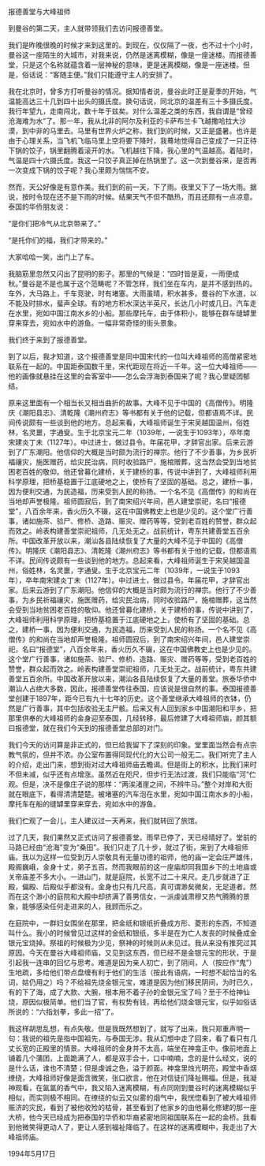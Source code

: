 报德善堂与大峰祖师

到曼谷的第二天，主人就带领我们去访问报德善堂。

我们是昨晚很晚的时候才来到这里的。到现在，仅仅隔了一夜，也不过十个小时，曼谷这一座陌生的大城市，对我来说，仍然是迷离模糊，像是一座迷楼。而报德善堂，只是这个名称就蕴含着一层神秘的意味，更是迷离模糊，像是一座迷楼。但是，俗话说：“客随主便。”我们只能遵守主人的安排了。

我在北京时，曾多方打听曼谷的情况。据知情者说，曼谷此时正是夏季的开始，气温能高达三十几到四十出头的摄氏度。换句话说，同北京的温差有三十多摄氏度。我行年望九，走南闯北，数十年于兹矣。对什么温差之类的东西，我自谓是“曾经沧海难为水”了。那一年，我从北非的阿尔及利亚的卡萨布兰卡飞越撒哈拉大沙漠，到中非的马里去。马里有世界火炉之称，我们到的时候，又正是盛暑。也许是由于心理关系，当飞机飞临马里上空将要下降时，我蓦地觉得自己变成了一只正待下锅的饺子，锅里翻腾着滚开的水。飞机越往下降，我心里的气温越高。着陆时，气温是四十六摄氏度。我这一只饺子真正掉在热锅里了。这一次到曼谷来，是否再一次变成下锅的饺子呢？我心里颇为惴惴不安。

然而，天公好像是有意作美。我们到的前一天，下了雨。夜里又下了一场大雨。据说，按时令现在还不是下雨的时候。结果天气不但不酷热，而且还颇有一点凉意。泰国的华侨朋友说：

“是你们把冷气从北京带来了。”

“是托你们的福，我们才带来的。”

大家哈哈一笑，出门上了车。

我脑筋里忽然又闪出了昆明的影子。那里的气候是：“四时皆是夏，一雨便成秋。”曼谷是不是也属于这个范畴呢？不管怎样，我们坐在车内，是并不感到热的。车外，大马路上，千车竞驶，时有堵塞。大雨虽晴，积水甚多。曼谷的下水道，以不能及时排水，蜚声全球。有的地方积水深达半英尺，长达几小时或几日。汽车走在水里，宛如中国江南水乡的小船。那些摩托车，由于体积小，能够在群车缝罅里穿来穿去，宛如水中的游鱼。一幅非常奇怪的街头景象。

我们终于来到了报德善堂。

到了以后，我才知道，这个报德善堂是同中国宋代的一位叫大峰祖师的高僧紧密地联系在一起的。中国距泰国数千里，宋代距现在将近一千年。这一位大峰祖师——他的画像就悬挂在这里的会客室中——怎么会浮海到泰国来了呢？我心里疑团郁结。

原来这里面有一个相当长又相当曲折的故事。大峰不见于中国的《高僧传》。明隆庆《潮阳县志》、清乾隆《潮州府志》等书都有关于他的记载，但都语焉不详。民间传说颇有一些谈到他的地方。总起来看，大峰祖师诞生于宋吴越国温州，俗姓林，名灵噩，字通叟。生于北京宝元二年（1039年，一说生于1093年），卒年南宋建炎丁未（1127年）。中过进士，做过县令。年届花甲，才辞官出家。后来云游到了广东潮阳。他信仰的大概是当时颇为流行的禅宗。他行了不少善事，为乡民祈福禳灾，施医赠药，给灾民治病，同时收验路尸，施棺赠葬，这当然会受到当地贫困老百姓的敬仰。他还曾募化建桥，关于建桥的事，传说中讲到了，大峰祖师利用科学原理，把桥基稳置于江底硬地之上，使桥有了坚固的基础。总之，建桥一事，因为便利交通，为民造福，历来受到人民的称扬。一个名不见《高僧传》的和尚在当地却声誉极隆。祖师圆寂后，到了南宋绍兴年间，邑人建堂崇祀，名曰“报德堂”，八百余年来，香火历久不辍，这在中国佛教史上也是少见的。这个堂广行善事，诸如施茶、验尸、修桥、造路、赈灾、赠药等等，受到老百姓的赞誉，群众起而效之。岭表构建善堂崇祀祖师，几无处无之。战前统计，粤东共建善堂五百余所。中国改革开放以来，潮汕各县陆续恢复了大量的大峰不见于中国的《高僧传》。明隆庆《潮阳县志》、清乾隆《潮州府志》等书都有关于他的记载，但都语焉不详。民间传说颇有一些谈到他的地方。总起来看，大峰祖师诞生于宋吴越国温州，俗姓林，名灵噩，字通叟。生于北京宝元二年（1039年，一说生于1093年），卒年南宋建炎丁未（1127年）。中过进士，做过县令。年届花甲，才辞官出家。后来云游到了广东潮阳。他信仰的大概是当时颇为流行的禅宗。他行了不少善事，为乡民祈福禳灾，施医赠药，给灾民治病，同时收验路尸，施棺赠葬，这当然会受到当地贫困老百姓的敬仰。他还曾募化建桥，关于建桥的事，传说中讲到了，大峰祖师利用科学原理，把桥基稳置于江底硬地之上，使桥有了坚固的基础。总之，建桥一事，因为便利交通，为民造福，历来受到人民的称扬。一个名不见《高僧传》的和尚在当地却声誉极隆。祖师圆寂后，到了南宋绍兴年间，邑人建堂崇祀，名曰“报德堂”，八百余年来，香火历久不辍，这在中国佛教史上也是少见的。这个堂广行善事，诸如施茶、验尸、修桥、造路、赈灾、赠药等等，受到老百姓的赞誉，群众起而效之。岭表构建善堂崇祀祖师，几无处无之。战前统计，粤东共建善堂五百余所。中国改革开放以来，潮汕各县陆续恢复了大量的善堂。旅泰华侨中潮汕人占绝大多数，因此，报德善堂传往泰国，应该说是很自然的事。泰国报德善堂创建于1897年，距今已有九十七年的历史。这个善堂继承大峰祖师的衣钵，仍然是广行善事，其中包括收验无主尸骸。后来又有人回到家乡中国潮阳和平乡，把那里供奉的大峰祖师的金身迎至泰国，几经转移，最后修建了大峰祖师庙，颜其额曰报德堂，就在我们今天到的报德善堂总部的对门。

我们今天的访问算是非正式的，但已给我留下了深刻的印象。堂里面当然会有点宗教气氛的，但并不浓。办公室布置得同现代化的大公司一般无二。我们听完了主人的介绍，走出门来，想到街对过大峰祖师庙去瞻谒。但是街上的积水，比我们来时不但未减，似乎还有点增涨。虽然近在咫尺，但步行无法过渡，我们只能临“河”伫观。但是，决不是像庄子说的那样：“两涘渚崖之间，不辨牛马。”整个对岸和大街就在眼底下，看得清清楚楚。被堵塞的汽车泡在水里，宛如中国江南水乡的小船，摩托车在船的缝罅里穿来穿去，宛如水中的游鱼。

我们伫观了一会儿，主人建议过一天再来，我们就转回了旅馆。

过了几天，我们果然又正式访问了报德善堂。雨早已停了，天已经晴好了。堂前的马路已经由“沧海”变为“桑田”。我们只走了几十步，就过了街，来到了大峰祖师庙。我以为这样一位受到万人崇敬具有无量功德的祖师，他的庙一定会庄严雄伟，殿阁巍峨，金身十丈，弟子五百。然而我眼前的这一座庙却同我国乡下的土地庙或关帝庙差不多大小。一进山门，就是庭院，长宽不过二十来尺。走几步就进了正殿，偏殿、后殿似乎都没有。金身也只有几尺高，真可谓渺矣微矣，无足道者。然而在这个渺小的庭院和大殿中却挤满了善男信女，一派虔诚肃穆又热气腾腾的景象，能够感染任何走进来的人，我顾而乐之。

在庭院中，一群妇女围坐在那里，把金纸和银纸折叠成方形、菱形的东西，不知道叫什么。我小的时候曾见过这样的金纸和银纸，多半是在为亡人发丧的时候叠成金银元宝烧掉。祭祖的时候极为少见，祭神的时候则从未见过。我从来没有推究过其原因。今天在曼谷大峰祖师庙，又见到这东西，但已经不是金银元宝的形状，于是引起我一连串的回忆与思考。难道是因为亲人初亡，到了阴间，人（按应作“鬼”）生地疏，多给他们带点盘缠有利于他们的生活（按此有语病，一时想不起恰当的名词，姑仍用之）吗？不给祖先烧金银元宝，难道是因为他们移民阴间，为时已久，有的下了海，成了大款、大腕，根本用不着子孙的金银元宝了吗？至于不给神仙烧，原因似极简单。他们当了官，有权势有钱，再给他们烧金银元宝，似乎如俗话所说的：“六指划拳，多此一招”了。

我这样胡思乱想，有点失敬。但是我既然想到了，就写了出来，我只郑重声明一句：我说的祖先是指中国祖先，与泰国无涉。我从幻想中走了回来，看了看只有几丈长宽的正殿里的情景。大峰祖师的金身并不太高，端坐在神龛正中。像前地面上铺着几个蒲团，上面跪满了人，都是双手合十，口中喃喃，念的是什么经文，说的是什么话，谁也不清楚；但是虔诚之色，溢于颜面。神龛里烛光明亮，殿堂中香烟缭绕，大峰祖师好像是面含微笑，张口欲言，他在对信徒们降祉赐福。但是，我凝神观看，在氤氲的香气中，我又陷入迷离模糊，有点同刚到曼谷时的迷离模糊似乎相似，而实则极不相同。在缭绕的似云又似雾的烟气中，我恍惚看到了被大峰祖师赈济的灾民，看到了被他收殓的枯骨，甚至看到了他家乡的由他募化修建的那一座大桥，他今天已经成为把泰国的华侨和华裔紧密地同祖国联系在一起的金桥。我看到他微笑得更动人了，更让人感到福祉降临了。在这样的迷离模糊中，我走出了大峰祖师庙。

1994年5月17日
